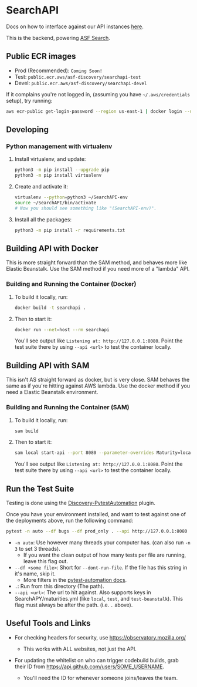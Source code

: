 # SearchAPI

Docs on how to interface against our API instances [here](https://docs.asf.alaska.edu/api/basics/).

This is the backend, powering [ASF Search](https://search.asf.alaska.edu/#/).

## Public ECR images

- Prod (Recommended): `Coming Soon!`
- Test: `public.ecr.aws/asf-discovery/searchapi-test`
- Devel: `public.ecr.aws/asf-discovery/searchapi-devel`

If it complains you're not logged in, (assuming you have `~/.aws/credentials` setup), try running:

```bash
aws ecr-public get-login-password --region us-east-1 | docker login --username AWS --password-stdin public.ecr.aws
```

## Developing

### Python management with virtualenv

1) Install virtualenv, and update:

   ```bash
   python3 -m pip install --upgrade pip
   python3 -m pip install virtualenv
   ```

2) Create and activate it:

   ```bash
   virtualenv --python=python3 ~/SearchAPI-env
   source ~/SearchAPI/bin/activate
   # Now you should see something like "(SearchAPI-env)".
   ```

3) Install all the packages:

   ```bash
   python3 -m pip install -r requirements.txt
   ```

## Building API with Docker

This is more straight forward than the SAM method, and behaves more like Elastic Beanstalk. Use the SAM method if you need more of a "lambda" API.

### Building and Running the Container (Docker)

1) To build it locally, run:

   ```bash
   docker build -t searchapi .
   ```

2) Then to start it:

   ```bash
   docker run --net=host --rm searchapi
   ```

   You'll see output like `Listening at: http://127.0.0.1:8080`. Point the test suite there by using `--api <url>` to test the container locally.

## Building API with SAM

This isn't AS straight forward as docker, but is very close. SAM behaves the same as if you're hitting against AWS lambda. Use the docker method if you need a Elastic Beanstalk environment.

### Building and Running the Container (SAM)

1) To build it locally, run:

   ```bash
   sam build
   ```

2) Then to start it:

   ```bash
   sam local start-api --port 8080 --parameter-overrides Maturity=local
   ```

   You'll see output like `Listening at: http://127.0.0.1:8080`. Point the test suite there by using `--api <url>` to test the container locally.

## Run the Test Suite

Testing is done using the [Discovery-PytestAutomation](https://github.com/asfadmin/Discovery-PytestAutomation) plugin.

Once you have your environment installed, and want to test against one of the deployments above, run the following command:

```bash
pytest -n auto --df bugs --df prod_only . --api http://127.0.0.1:8080
```

- `-n auto`: Use however many threads your computer has. (can also run `-n 3` to set 3 threads).
  - If you want the clean output of how many tests per file are running, leave this flag out.
- `--df <some file>`: Short for `--dont-run-file`. If the file has this string in it's name, skip it.
  - More filters in the [pytest-automation docs](https://github.com/asfadmin/Discovery-PytestAutomation).
- `.`: Run from this directory (The path).
- `--api <url>`: The url to hit against. Also supports keys in SearchAPY/maturities.yml (like `local`, `test`, and `test-beanstalk`). This flag must always be after the path. (i.e. `.` above).

## Useful Tools and Links

- For checking headers for security, use <https://observatory.mozilla.org/>
  - This works with ALL websites, not just the API.

- For updating the whitelist on who can trigger codebuild builds, grab their ID from <https://api.github.com/users/SOME_USERNAME>.
  - You'll need the ID for whenever someone joins/leaves the team.
